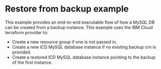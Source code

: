 # Restore from backup example

This example provides an end-to-end executable flow of how a MySQL DB can be created from a backup instance. This example uses the IBM Cloud terraform provider to:

- Create a new resource group if one is not passed in.
- Create a new ICD MySQL database instance if no existing backup crn is provided.
- Create a restored ICD MySQL database instance pointing to the backup of the first instance.
